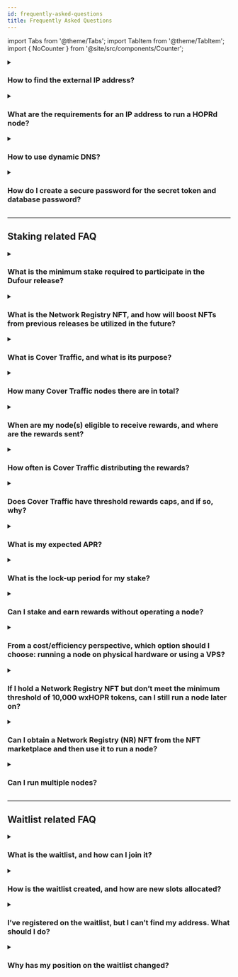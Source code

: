 ```yaml
---
id: frequently-asked-questions
title: Frequently Asked Questions
---
```


import Tabs from '@theme/Tabs';
import TabItem from '@theme/TabItem';
import { NoCounter } from '@site/src/components/Counter';

<NoCounter>
<details>
<summary> 
  
### How to find the external IP address?
</summary>
<Tabs queryString="external_ip">
<TabItem value="linux_macos" label="For Linux or macOS users">

1. Open the terminal
2. Copy, paste and execute the following command: 

    ```bash
    curl ifconfig.me
    ```
3. Note your public IP address from the output
</TabItem>
<TabItem value="vps" label="For VPS users">
VPS users should be able to find their IP address from their provider. It will also be your VPS IP, so it should be easy to find.
</TabItem>
</Tabs>
</details>

<details>
<summary> 
  
### What are the requirements for an IP address to run a HOPRd node?
</summary>

If you are planning to run HOPRd node(s) under **NAT (Network Address Translation)**, such as running node(s) on **Dappnode**, **Avado devices**, or **home/office computers/servers**. Please follow bellow the guide to determine if your IP address meets the requirements to run a HOPRd node.

Your node's IP address is **crucial** for its performance. If it is **misconfigured** or does not meet the **necessary requirements**, your node **will not be reachable** by most peers, including **Cover Traffic nodes**, and you may **not receive rewards**.

---

1. **Check if your external IP is a public IP**

    For HOPRd nodes to communicate with each other on the HOPR network, every node must have a **public IP address**.
    The **only reliable way** to check this is to **contact your Internet Service Provider (ISP)** and ask directly.

2. **Check if your public IP is static or dynamic**

    **Why is this important?**

    - If your **public IP is dynamic**, it **changes over time**, causing your node to become unreachable.
    - If your **IP changes**, you must manually update your node's configuration with the new public IP.
    - A **static IP is recommended** to avoid frequent maintenance issues.

    **How to check if your public IP is static or dynamic:**

    - The **only reliable way** to check this is to **contact your Internet Service Provider (ISP)** and ask directly. If it is **dynamic**, ask if they offer a **static IP option**.

    - **Alternative method (Less Reliable):**  
      - Find your external IP by going to [https://whatismyipaddress.com](https://whatismyipaddress.com) and note the **IPv4 address** displayed.  
      - Turn off your **router/modem** for **5-10 minutes**. Then turn it back on and reconnect.  
      - Return to [https://whatismyipaddress.com](https://whatismyipaddress.com) and check the IPv4 address again.  
        - If the IP address **has changed**, your IP is **dynamic**.  
        - If the IP address **remains the same**, your IP **might** be static (although some ISPs assign "sticky" dynamic IPs that rarely change).  

3. **Actions based on your external IP type**

    Select your external IP type:

    <Tabs queryString="ip_type">
    <TabItem value="non-public" label="Is NOT Public">
    If your **external IP address is not public**, you will need to add additional variable, select HOPRd node method:

    <Tabs queryString="NAT_variable">
    <TabItem value="docker" label="For Docker">
    Add additional variable **-e HOPRD_NAT=true** to your docker command after **-e RUST_LOG=info**:

    ```md
    ... -e RUST_LOG=info -e HOPRD_NAT=true ...
    ```
    </TabItem>
    <TabItem value="docker-compose" label="For Docker compose">

    1. Inside **compose** folder, edit **.env** file.

    2. Add additional variable **HOPRD_NAT=true** and save file.

    </TabItem>
    <TabItem value="dappnode" label="For Dappnode">

    1. Go to the [HOPR package config page](http://my.dappnode/packages/my/hopr.public.dappnode.eth/config).

    2. Scroll to the bottom and make sure under **Enable NAT mode** it is set to **true**.

    </TabItem>
    </Tabs>

    :::warning Note
    Adding this variable doesn’t guarantee your node will function normally or receive rewards. It enables TCP connections under NAT, allowing your node to connect to publicly available nodes on the network, including **cover traffic nodes**.

    We recommend monitoring your node — if it stops earning rewards, you will need a public IP. One option is to **rent a low-cost cloud VPS**. More info [here](frequently-asked-questions.md#from-a-costefficiency-perspective-which-option-should-i-choose-running-a-node-on-physical-hardware-or-using-a-vps).
    :::

    </TabItem>
    <TabItem value="public-dynamic" label="Is Public and Dynamic">
    If your **external IP address is public but dynamic**, your IP will change over time, requiring you to **manually update your node's public IP**. We strongly recommend following this guide to avoid frequent maintenance: [How to use dynamic DNS](frequently-asked-questions.md#how-to-use-dynamic-dns).
    </TabItem>
    <TabItem value="publis-static" label="Is Public and Static">
    If your **external IP address is public and static**, you **meet all the requirements** to run a HOPRd node.
    </TabItem>
    </Tabs>
</details>

<details>
  <summary> 
  
  ### How to use dynamic DNS?
  
  </summary>

To run the HOPRd node, you need a static or public IP so other peers can reach you on the network. However, many ISPs only provide dynamic IPs. In this case, you can use Dynamic DNS (DDNS), which continually checks for IP changes and automatically updates the hostname with the latest IP. This allows you to use a hostname instead of an IP address. Here's how to set it up:

<Tabs queryString="Dynamic_DNS">
  <TabItem value="router" label="Via Router">
  Most router brands support dynamic DNS. You can use the router brand's credentials or third-party services like [No-IP](https://www.noip.com).

  Brands supporting Dynamic DNS:

  - [TP-Link](https://www.tp-link.com/us/support/faq/1367/)
  - [ASUS](https://www.asus.com/support/faq/1011725/)
  - [NETGEAR](https://kb.netgear.com/23930/How-do-I-set-up-Dynamic-DNS-DDNS-on-my-NETGEAR-router)
  - [Linksys](https://www.linksys.com/gb/support-article/?articleNum=140708)

  After setting up DDNS, you'll have a hostname (e.g., **hostname.hopto.org**) to use with a port on the HOPR package instead of an IP address.

  **Example:** `hostname.hopto.org:9091`
  </TabItem>
  <TabItem value="client" label="Via Client Installation">
  Use a Dynamic DNS service provider client to monitor IP changes and update your domain. We recommend [No-IP](http://www.noip.com). Install their client on your machine to monitor external IP changes and update the hostname.

  1. Download and install the client based on your OS: [No-IP Download](https://noip.com/download)

  2. After setting up DDNS, create a hostname (e.g., **hostname.hopto.org**) to use with a port on the HOPR package.

      **Example:** `hostname.hopto.org:9091`
  </TabItem>
  <TabItem value="dappnode" label="For Dappnode">
  If you're running the HOPRd node on Dappnode, it supports DynDNS. Here's what to do:

  1. Connect to the Dappnode dashboard.

  2. Click the colorful icon in the top right corner and find "DAppNode Identity". Look for a DynDNS URL like **hiuhu234hiu.dyndns.dappnode.io**.

  3. Go to HOPR package configuration (http://my.dappnode/packages/my/hopr.public.dappnode.eth/config). Under **Public host IP and port**, replace the IP address with the DynDNS URL including the port number.

      **Example:** `hiuhu234hiu.dyndns.dappnode.io:9091`
  </TabItem>
</Tabs>
</details>

<details>
<summary> 
  
### How do I create a secure password for the secret token and database password?
</summary>
There are no specific requirements for creating a database password or secret token, but both should be treated like passwords. We recommend using the [Bitwarden Password Generator](https://bitwarden.com/password-generator/) to create a strong token.

:::note
To evaluate the strength of your password, you can use the [Bitwarden Password Strength Testing Tool](https://bitwarden.com/password-strength/#Password-Strength-Testing-Tool).
:::
</details>

---

## Staking related FAQ

<details>
<summary> 
  
### What is the minimum stake required to participate in the Dufour release?  
</summary>
- **Without a Network Registry NFT:** You will need a minimum of 30,000 wxHOPR and at least one xDAI.
- **With a Network Registry NFT:** You will need a minimum of 10,000 wxHOPR and at least one xDAI.

You can find where to purchase the relevant tokens [here](../token/acquiring-hopr-tokens.md).
</details>

<details>
<summary> 
  
### What is the Network Registry NFT, and how will boost NFTs from previous releases be utilized in the future?
</summary>
Node runners from the previous Monte Rosa release were issued a special **Network Registry NFT**, which remains active for the Dufour release. This allows early access to the network with a reduced stake requirement of **10,000 wxHOPR**.

:::note
All other boost NFTs from previous releases have been discontinued.
:::
</details>

<details>
<summary>

### What is Cover Traffic, and what is its purpose?
</summary>

Cover Traffic ("CT") is the new way to earn rewards. The Cover Traffic app has four components, which operate in the following sequence:

- The Netwatcher’s task is to locate nodes on the network and create a list.
- The Aggregator collects all node information from the Netwatcher and sends it to the database.
- The EconomicHandler applies the economic model and pushes the data to the queue.
- The Postman takes the queue and distributes a series of 1-hop messages to every node.
</details>

<details>
<summary>

### How many Cover Traffic nodes there are in total?
</summary>
There are a total of 10 Cover Traffic (CT) nodes, but only 5 nodes operate at any given time. The remaining 5 nodes are designated for updates to major releases, ensuring the relaying process remains uninterrupted. The currently active 5 nodes are:

```md
0xd30f8f6e5865d7ec947e101b1d6a183e9776ba40  
0x5a5bf3d3ce59cd304f198b86c1a78adfadf31f83  
0xa4642c066c1f8927db9d34abab599af784a2cff0  
0xcbe8726c80cc0d7751b9545dd5a4b5b0e53e383d  
0x764d3162a4024c5cba8817446ef563b27aa57598  
```

:::note
Even if you have incoming payment channels from all 10 Cover Traffic nodes, only monitor the channels associated with the nodes currently relaying data. The list of active CT nodes can be found above.
:::
</details>

<details>
<summary> 
  
### When are my node(s) eligible to receive rewards, and where are the rewards sent?
</summary>

#### To be eligible for rewards, your node must meet the following criteria:

1. The node must be operational and reachable by the network nodes. Verify your node's performance by following the steps in the [troubleshooting guide](./troubleshooting.md#how-to-check-if-my-node-is-performing-normally).

2. You must open at least one payment channel with any random peer on the network. Refer to the example [here](./interaction-with-node.md#open-a-payment-channel-with-a-peer-named-betty) for guidance on how to set up a payment channel.

#### Rewards are being sent to your Safe address in this order:

1. Cover traffic, determined by your staking amount, is relayed through your node.

2. For every relayed message, your node receives unredeemed tickets.

3. When the unredeemed tickets in a payment channel reach the aggregation threshold, they are combined into a single ticket representing the total value of the aggregated tickets. The default aggregation threshold value can be found in the example configuration file under the **aggregation_threshold** setting [here](./manage-node-strategies.md).

4. Once tickets are aggregated, your node redeems them and transfers the rewards to your Safe address.

</details>

<details>
<summary>

### How often is Cover Traffic distributing the rewards?
</summary>
Cover Traffic rewards are distributed continuously across the network. The system calculates the distribution delay for each node based on the amount staked.
</details>

<details>
<summary>

### Does Cover Traffic have threshold rewards caps, and if so, why?
</summary>
Cover Traffic has a minimum staking threshold of **10,000 wxHOPR** (with a **Network Registry NFT**). This means that if your total stake meets or exceeds **10,000 wxHOPR** and you possess a **Network Registry NFT**, you will start receiving rewards, assuming your node remains active and performs as expected.

There is also a maximum threshold of **75,000 wxHOPR** per node. Staking up to this amount will allow you to receive the maximum possible rewards. However, if you stake more than **75,000 wxHOPR**, the rewards for any amount beyond this threshold will be significantly reduced.

Based on the Cover Traffic economic model rewards threshold, we have prepared some recommendations:

- When a participant has **\<= 75.000 wxHOPR** tokens: you don't need to run several nodes because rewards are based on your stake alone. For example, if you decide to have 2 nodes with stakes of 40.000 & 35.000 wxHOPR token, you will get the same rewards as you would from running 1 node with a **75.000 wxHOPR** stake.

- When a participant has **>75.000 wxHOPR** tokens: the optimal reward strategy is to split your stake across multiple nodes with **\<= 75.000 wxHOPR** in each. Additional HOPR staked in nodes above **75.000 wxHOPR** will earn rewards, but at a significantly reduced rate.

The Cover Traffic threshold was intentionally set to make the network more decentralized and to distribute rewards more fairly. This ensures that even node runners with a small stake have the opportunity to receive rewards. Currently, we are projecting a stable **APY of 10-15%**!

:::info important

The Cover Traffic threshold rewards cap limitations mentioned above do not apply to rewards received from Cover Traffic. If you stake up to **75,000 wxHOPR** per node and the rewards you receive increase your stake, you will still **receive the full APR**!

:::
</details>

<details>
<summary>

### What is my expected APR?
</summary>
The expected average additional APR for a node runner is between **10-15%**. In the future, you'll also have the opportunity to earn rewards for relaying data from services that utilize HOPR, such as [RPCh](https://degen.rpch.net).

This is the anticipated additional APR for the average node runner. For a detailed breakdown of the economic model, you can check it out [here](https://twitter.com/hoprnet/status/1696539901305790534).
</details>

<details>
<summary>

### What is the lock-up period for my stake?
</summary>
There is no lock-up period, meaning you can withdraw your funds at any time. However, the less you stake, the fewer rewards you’ll earn. You won’t receive any rewards if your stake drops below **10,000 wxHOPR** (with a **Network Registry NFT**) or **30,000 wxHOPR** (without a **Network Registry NFT**).
</details>

<details>
<summary>

### Can I stake and earn rewards without operating a node?
</summary>
It is not possible to stake and earn rewards without running a node. As of the end of **Staking Season 08 (2023-09-09)**, all staking must be linked to an active node and managed through a HOPR Safe. This ensures the network remains decentralized and operational, as staking is tied directly to the functioning of your node. Without an active node, your stake will not qualify for rewards, emphasizing the importance of actively participating in the network’s operations.
</details>

<details>
<summary>

### From a cost/efficiency perspective, which option should I choose: running a node on physical hardware or using a VPS?
</summary>
There are both pros and cons to using physical hardware versus a VPS, depending on your needs and priorities.

#### Pros and cons of using physical hardware

**Pros:**

- **Increased stability and decentralization**: Running a local Gnosis node allows you to operate your own RPC endpoint, improving node stability and contributing to decentralization, which can positively impact node performance.
- **Cost-effective in the long term**: From an economic perspective, owning hardware can be more cost-effective over time, as there are no ongoing subscription costs like with VPS providers.

**Cons:**

- **Monitoring and maintenance**: You will need to constantly monitor your setup for internet or power outages, which can disrupt performance and require manual intervention.

---

#### Pros and cons of using VPS

**Pros:**

- **High uptime**: Most VPS providers offer 99.9% uptime, meaning you don’t have to worry about power or internet disruptions, as these are managed by the provider.
  
**Cons:**

- **Higher costs for running local nodes**: Running a local Gnosis node on a VPS can be expensive due to the required hardware resources and storage. Relying on third-party RPC providers may negatively impact node performance, as external endpoints can introduce latency, limitations, and instability.

---

#### Conclusion

While physical hardware offers more advantages over VPS, such as better decentralization and cost efficiency, we recommend trying a low-cost cloud VPS provider to assess your expenses versus rewards. Economically, it’s important that your staking amount covers your expenses and generates positive returns.

---

#### Our Recommended low-cost cloud VPS providers

- [Contabo](https://contabo.com/en/vps/)
- [Hetzner](https://www.hetzner.com/cloud/)
- [Vultr](https://www.vultr.com/promo/try250) (Vultr offers a $250 coupon to try their services)

Please choose cloud VPS plans based on our [hardware requirements](./run-a-node-overview.md#node-system-requirements).
</details>

<details>
<summary>

### If I hold a Network Registry NFT but don’t meet the minimum threshold of 10,000 wxHOPR tokens, can I still run a node later on?
</summary>
If you hold a Network Registry NFT, you can join the network at any time in the future, as long as you meet the minimum threshold of 10,000 wxHOPR.
</details>

<details>
<summary>

### Can I obtain a Network Registry (NR) NFT from the NFT marketplace and then use it to run a node?
</summary>
Yes, absolutely. You can purchase a Network Registry NFT and stake 10,000 wxHOPR tokens to participate in the HOPR network.

Currently, you can try to get Network Registry NFT on [nifftyfair](https://niftyfair.io/gnosis/collection/0x43d13d7b83607f14335cf2cb75e87da369d056c7)
</details>

<details>
<summary>

### Can I run multiple nodes?
</summary>
Yes, you can run multiple nodes, but ensure that each node meets the minimum staking threshold, which depends on whether or not you hold a Network Registry NFT. For further details, please refer to this FAQ question [here](./frequently-asked-questions.md#what-is-the-minimum-stake-required-to-participate-in-the-dufour-release).
</details>

---

## Waitlist related FAQ

<details>
<summary> 
  
### What is the waitlist, and how can I join it?
</summary>

To facilitate a controlled and smooth scaling of the HOPR network during the initial Dufour release, we have implemented a waitlist system.

To join the waitlist:

1. Visit the [HOPR Staking Hub](https://hub.hoprnet.org), start the onboarding process, and create a HOPR Safe.

2. During the onboarding process, you will be guided on how to start your HOPR Node.

3. You will then need to register both your newly created Safe address and your active HOPRd node address on the [waitlist form](https://cryptpad.fr/form/#/2/form/view/7TwSgsF+CnW-aw24uyPlE4Gej3DX-jjeYmyk9-Q-6RQ).

This allows your participation in the scaling process and ensures you're queued for network access as new slots become available.
</details>

<details>
<summary> 
  
### How is the waitlist created, and how are new slots allocated?
</summary>
The waitlist is prioritized as follows:

1. **Priority Applicants**: Applicants who own Network Registry NFTs are given priority, with their position on the waitlist determined by the time of registration.
2. **Other Applicants**: Those without Network Registry NFTs are ranked by the size of their wxHOPR stake.

Applications are manually collected every three weeks on **Friday at 8 AM CET**, after which the waitlist is updated and **new slots** are allocated later that same day. If you submit your application **after 8 AM CET**, it will be processed during the next three-week cycle.

Announcements about new slots are shared on our Telegram and Discord channels.

To check your position on the waitlist, visit the [waitlist sheet](https://cryptpad.fr/sheet/#/2/sheet/view/NYbRDH+C993dfHwEL1RyyKNtxG5pRoOaxtI4hbRVUBw/).
</details>

<details>
<summary> 
  
### I’ve registered on the waitlist, but I can’t find my address. What should I do?
</summary>
The waitlist is updated manually. If you have submitted the [waitlist form](https://cryptpad.fr/form/#/2/form/view/7TwSgsF+CnW-aw24uyPlE4Gej3DX-jjeYmyk9-Q-6RQ) with accurate details, your address should appear soon.

:::info important
Addresses that have removed their staked wxHOPR will be periodically removed from the waitlist. Ensure your stake hasn't dropped below the minimum requirement, especially if you have recently withdrawn funds from your HOPR Safe.
:::
</details>

<details>
<summary> 

### Why has my position on the waitlist changed? 
</summary>
Your position may fluctuate if you don't own a Network Registry NFT. New applicants with a higher wxHOPR stake might have joined, or other users may have been off-boarded or moved down the list due to withdrawing funds or not meeting the required minimum stake.
</details>

</NoCounter>